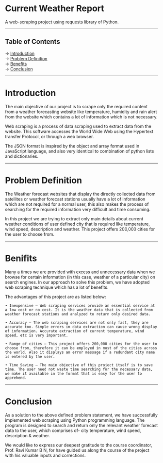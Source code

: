 # Current Weather Report
A web-scraping project using requests library of Python.
________________________________________
## Table of Contents  
-> [Introduction](#Introduction)        
-> [Problem Definition](#problemdefenition)     
-> [Benefits](#benifits)            
-> [Conclusion](#conclusion)
_______________________________________
# Introduction
The main objective of our project is to scrape only the required content from a weather forecasting website like temperature, humidity and rain alert from the website which contains a lot of information which is not necessary.  

Web scraping is a process of data scraping used to extract data from the website. This software accesses the World Wide Web using the Hypertext transfer Protocol, or through a web browser.  

The JSON format is inspired by the object and array format used in JavaScript language, and also very identical to combination of python lists and dictionaries. 
______________________________________________
# Problem Definition
The Weather forecast websites that display the directly collected data from satellites or weather forecast stations usually have a lot of information which are not required for a normal user, this also makes the process of searching for the required information very difficult and time consuming. 

In this project we are trying to extract only main details about current weather conditions of user defined city that is required like temperature, wind speed, description and weather. This project offers 200,000 cities for the user to choose from. 
_____________________________________________
# Benifits
Many a times we are provided with excess and unnecessary data when we browse for certain information (in this case, weather of a particular city) on search engines. In our approach to solve this problem, we have adopted web scraping technique which has a lot of benefits. 

The advantages of this project are as listed below:

    • Inexpensive – Web scraping services provide an essential service at a low cost or no cost. It is the weather data that is collected from weather forecast stations and analyzed to return only desired data.

    • Accuracy – The web scraping services are not only fast, they are accurate too. Simple errors in data extraction can cause wrong display of information. Accurate extraction of current temperature, wind speed, etc is very important.

    • Range of cities – This project offers 200,000 cities for the user to choose from, therefore it can be employed in most of the cities across the world. Also it displays an error message if a redundant city name is entered by the user. 

    • Time Saving – The main objective of this project itself is to save time. The user need not waste time searching for the necessary data, we make it available in the format that is easy for the user to apprehend. 
_______________________________________________
# Conclusion
As a solution to the above defined problem statement, we have successfully implemented web scraping using Python programming language. The program is designed to search and return only the relevant weather forecast data to the user, which comprises of- city temperature, wind speed, description & weather. 
 
We would like to express our deepest gratitude to the course coordinator, Prof. Ravi Kumar B N, for have guided us along the course of the project with his valuable inputs and corrections. 

